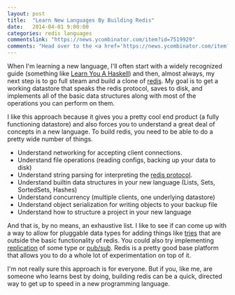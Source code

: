 ```yaml
---
layout: post
title:  "Learn New Languages By Building Redis"
date:   2014-04-01 9:00:00
categories: redis languages
commentslink: "https://news.ycombinator.com/item?id=7519929"
comments: "Head over to the <a href='https://news.ycombinator.com/item?id=7519929'>comments on Hacker News</a> to discuss this article"
---
```


When I'm learning a new language, I'll often start with a widely recognized guide (something like
[Learn You A Haskell](http://learnyouahaskell.com/)) and then, almost always, my next step
is to go full steam and build a clone of [redis](http://redis.io/). My goal is to get a
working datastore that speaks the redis protocol, saves to disk, and implements all of the
basic data structures along with most of the operations you can perform on them.

I like this approach because it gives you a pretty cool end product (a fully functioning 
datastore) and also forces you to understand a great deal of concepts in a new language.
To build redis, you need to be able to do a pretty wide number of things.

* Understand networking for accepting client connections.
* Understand file operations (reading configs, backing up your data to disk)
* Understand string parsing for interpreting the [redis protocol](http://redis.io/topics/protocol).
* Understand builtin data structures in your new language (Lists, Sets, SortedSets, Hashes)
* Understand concurrency (multiple clients, one underlying datastore)
* Understand object serialization for writing objects to your backup file
* Understand how to structure a project in your new language

And that is, by no means, an exhaustive list. I like to see if can come up with a way
to allow for pluggable data types for adding things like [tries](http://en.wikipedia.org/wiki/Trie)
that are outside the basic functionality of redis. You could also try implementing
[replication](http://redis.io/topics/replication) of some type or [pub/sub](http://redis.io/topics/pubsub).
Redis is a pretty good base platform that allows you to do a whole lot of experimentation 
on top of it.

I'm not really sure this approach is for everyone. But if you, like me, are someone
who learns best by doing, building redis can be a quick, directed way to get up
to speed in a new programming language.
